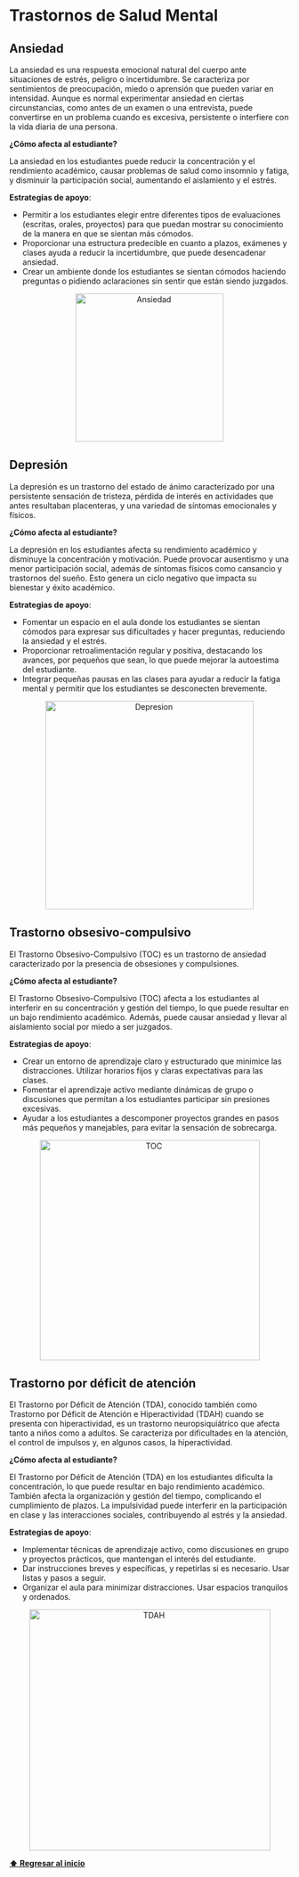# Trastornos de Salud Mental

## Ansiedad
La ansiedad es una respuesta emocional natural del cuerpo ante situaciones de estrés, peligro o incertidumbre. Se caracteriza por sentimientos de preocupación, miedo o aprensión que pueden variar en intensidad. Aunque es normal experimentar ansiedad en ciertas circunstancias, como antes de un examen o una entrevista, puede convertirse en un problema cuando es excesiva, persistente o interfiere con la vida diaria de una persona.

**¿Cómo afecta al estudiante?**

La ansiedad en los estudiantes puede reducir la concentración y el rendimiento académico, causar problemas de salud como insomnio y fatiga, y disminuir la participación social, aumentando el aislamiento y el estrés.

**Estrategias de apoyo**:
- Permitir a los estudiantes elegir entre diferentes tipos de evaluaciones (escritas, orales, proyectos) para que puedan mostrar su conocimiento de la manera en que se sientan más cómodos.
- Proporcionar una estructura predecible en cuanto a plazos, exámenes y clases ayuda a reducir la incertidumbre, que puede desencadenar ansiedad.
- Crear un ambiente donde los estudiantes se sientan cómodos haciendo preguntas o pidiendo aclaraciones sin sentir que están siendo juzgados.

<p align="center">
<img width="266" alt="Ansiedad" src="https://github.com/user-attachments/assets/c65fdad4-77e9-47d4-b459-ae6c86edbf99">
</p>

## Depresión
La depresión es un trastorno del estado de ánimo caracterizado por una persistente sensación de tristeza, pérdida de interés en actividades que antes resultaban placenteras, y una variedad de síntomas emocionales y físicos.

**¿Cómo afecta al estudiante?**

La depresión en los estudiantes afecta su rendimiento académico y disminuye la concentración y motivación. Puede provocar ausentismo y una menor participación social, además de síntomas físicos como cansancio y trastornos del sueño. Esto genera un ciclo negativo que impacta su bienestar y éxito académico.

**Estrategias de apoyo**:
- Fomentar un espacio en el aula donde los estudiantes se sientan cómodos para expresar sus dificultades y hacer preguntas, reduciendo la ansiedad y el estrés.
- Proporcionar retroalimentación regular y positiva, destacando los avances, por pequeños que sean, lo que puede mejorar la autoestima del estudiante.
- Integrar pequeñas pausas en las clases para ayudar a reducir la fatiga mental y permitir que los estudiantes se desconecten brevemente.

<p align="center">
<img width="374" alt="Depresion" src="https://github.com/user-attachments/assets/f991f710-6db2-418a-8a46-3303e69b461a">
</p>

## Trastorno obsesivo-compulsivo
El Trastorno Obsesivo-Compulsivo (TOC) es un trastorno de ansiedad caracterizado por la presencia de obsesiones y compulsiones. 

**¿Cómo afecta al estudiante?**

El Trastorno Obsesivo-Compulsivo (TOC) afecta a los estudiantes al interferir en su concentración y gestión del tiempo, lo que puede resultar en un bajo rendimiento académico. Además, puede causar ansiedad y llevar al aislamiento social por miedo a ser juzgados.

**Estrategias de apoyo**:
- Crear un entorno de aprendizaje claro y estructurado que minimice las distracciones. Utilizar horarios fijos y claras expectativas para las clases.
- Fomentar el aprendizaje activo mediante dinámicas de grupo o discusiones que permitan a los estudiantes participar sin presiones excesivas.
- Ayudar a los estudiantes a descomponer proyectos grandes en pasos más pequeños y manejables, para evitar la sensación de sobrecarga.

<p align="center">
<img width="395" alt="TOC" src="https://github.com/user-attachments/assets/8d396ab9-8b63-4dcf-8c19-9317c51da22b">
</p>

## Trastorno por déficit de atención
El Trastorno por Déficit de Atención (TDA), conocido también como Trastorno por Déficit de Atención e Hiperactividad (TDAH) cuando se presenta con hiperactividad, es un trastorno neuropsiquiátrico que afecta tanto a niños como a adultos. Se caracteriza por dificultades en la atención, el control de impulsos y, en algunos casos, la hiperactividad. 

**¿Cómo afecta al estudiante?**

El Trastorno por Déficit de Atención (TDA) en los estudiantes dificulta la concentración, lo que puede resultar en bajo rendimiento académico. También afecta la organización y gestión del tiempo, complicando el cumplimiento de plazos. La impulsividad puede interferir en la participación en clase y las interacciones sociales, contribuyendo al estrés y la ansiedad.

**Estrategias de apoyo**:
- Implementar técnicas de aprendizaje activo, como discusiones en grupo y proyectos prácticos, que mantengan el interés del estudiante.
- Dar instrucciones breves y específicas, y repetirlas si es necesario. Usar listas y pasos a seguir.
- Organizar el aula para minimizar distracciones. Usar espacios tranquilos y ordenados.

<p align="center">
<img width="433" alt="TDAH" src="https://github.com/user-attachments/assets/9ad668dd-59b1-4633-9ed0-29eec261ef23">
</p>

**[⬆ Regresar al inicio](/README.md)**
